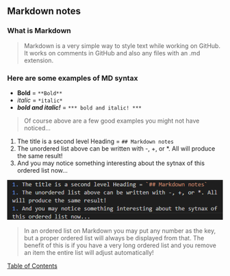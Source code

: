 ## Markdown notes

### What is Markdown

> Markdown is a very simple way to style text while working on GitHub. It works on comments in GitHub and also any files with an .md extension.

### Here are some examples of MD syntax
- **Bold** = `**Bold**`
- *italic* = `*italic*`
- ***bold and italic!*** = `*** bold and italic! ***`

> Of course above are a few good examples you might not have noticed...
1. The title is a second level Heading = `## Markdown notes`
1. The unordered list above can be written with -, +, or *. All will produce the same result!
1. And you may notice something interesting about the sytnax of this ordered list now...

![ordered list](ol.png)

> In an ordered list on Markdown you may put any number as the key, but a proper ordered list will always be displayed from that. The benefit of this is if you have a very long ordered list and you remove an item the  entire list will adjust automatically!

[Table of Contents](README.md)





